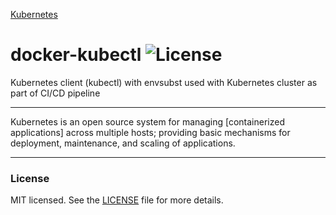 [Kubernetes](https://github.com/kubernetes/kubernetes/raw/master/logo/logo.png)

# docker-kubectl ![License](https://img.shields.io/pypi/l/envyaml.svg)
Kubernetes client (kubectl) with envsubst used with Kubernetes cluster as part of CI/CD pipeline

----
Kubernetes is an open source system for managing [containerized applications]
across multiple hosts; providing basic mechanisms for deployment, maintenance,
and scaling of applications.

---
### License
MIT licensed. See the [LICENSE](LICENSE) file for more details.